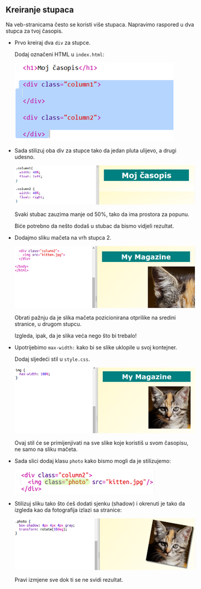 ## Kreiranje stupaca

Na veb-stranicama često se koristi više stupaca. Napravimo raspored u dva stupca za tvoj časopis.

+ Prvo kreiraj dva `div` za stupce.
    
    Dodaj označeni HTML u `index.html`:
    
    ![screenshot](images/magazine-columns.png)

+ Sada stilizuj oba div za stupce tako da jedan pluta ulijevo, a drugi udesno.
    
    ![screenshot](images/magazine-columns-style.png)
    
    Svaki stubac zauzima manje od 50%, tako da ima prostora za popunu.
    
    Biće potrebno da nešto dodaš u stubac da bismo vidjeli rezultat.

+ Dodajmo sliku mačeta na vrh stupca 2.
    
    ![screenshot](images/magazine-kitten.png)
    
    Obrati pažnju da je slika mačeta pozicionirana otprilike na sredini stranice, u drugom stupcu.
    
    Izgleda, ipak, da je slika veća nego što bi trebalo!

+ Upotrijebimo `max-width:` kako bi se slike uklopile u svoj kontejner.
    
    Dodaj sljedeći stil u `style.css`.
    
    ![screenshot](images/magazine-img-width.png)
    
    Ovaj stil će se primijenjivati na sve slike koje koristiš u svom časopisu, ne samo na sliku mačeta.

+ Sada slici dodaj klasu `photo` kako bismo mogli da je stilizujemo:
    
    ![screenshot](images/magazine-photo.png)

+ Stilizuj sliku tako što ćeš dodati sjenku (shadow) i okrenuti je tako da izgleda kao da fotografija izlazi sa stranice:
    
    ![screenshot](images/magazine-photo-style.png)
    
    Pravi izmjene sve dok ti se ne svidi rezultat.